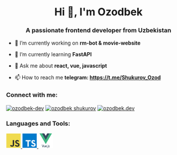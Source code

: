 <h1 align="center">Hi 👋, I'm Ozodbek</h1>
<h3 align="center">A passionate frontend developer from Uzbekistan</h3>


- 🔭 I’m currently working on **rm-bot & movie-website**

- 🌱 I’m currently learning **FastAPI**

- 💬 Ask me about **react, vue, javascript**

- 📫 How to reach me **telegram: https://t.me/Shukurov_Ozod**


<h3 align="left">Connect with me:</h3>
<p align="left">
</p>

<a href="https://stackoverflow.com/users/ozodbek-dev" target="blank"><img align="center" src="https://raw.githubusercontent.com/rahuldkjain/github-profile-readme-generator/master/src/images/icons/Social/stack-overflow.svg" alt="ozodbek-dev" height="30" width="40" /></a>
<a href="https://fb.com/ozodbek shukurov" target="blank"><img align="center" src="https://raw.githubusercontent.com/rahuldkjain/github-profile-readme-generator/master/src/images/icons/Social/facebook.svg" alt="ozodbek shukurov" height="30" width="40" /></a>
<a href="https://instagram.com/ozodbek.dev" target="blank"><img align="center" src="https://raw.githubusercontent.com/rahuldkjain/github-profile-readme-generator/master/src/images/icons/Social/instagram.svg" alt="ozodbek.dev" height="30" width="40" /></a>
</p>

<h3 align="left">Languages and Tools:</h3>
<p align="left"><a href="https://developer.mozilla.org/en-US/docs/Web/JavaScript" target="_blank" rel="noreferrer"> <img src="https://raw.githubusercontent.com/devicons/devicon/master/icons/javascript/javascript-original.svg" alt="javascript" width="40" height="40"/> </a> <a href="https://www.typescriptlang.org/" target="_blank" rel="noreferrer"> <img src="https://raw.githubusercontent.com/devicons/devicon/master/icons/typescript/typescript-original.svg" alt="typescript" width="40" height="40"/> </a> <a href="https://vuejs.org/" target="_blank" rel="noreferrer"> <img src="https://raw.githubusercontent.com/devicons/devicon/master/icons/vuejs/vuejs-original-wordmark.svg" alt="vuejs" width="40" height="40"/> </a> </p>
